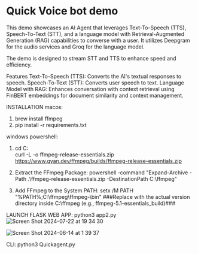 # Quick Voice bot demo
This demo showcases an AI Agent that leverages Text-To-Speech (TTS), Speech-To-Text (STT), and a language model with Retrieval-Augmented Generation (RAG) capabilities to converse with a user. It utilizes Deepgram for the audio services and Groq for the language model.

The demo is designed to stream STT and TTS to enhance speed and efficiency.

Features
Text-To-Speech (TTS): Converts the AI's textual responses to speech.
Speech-To-Text (STT): Converts user speech to text.
Language Model with RAG: Enhances conversation with context retrieval using FinBERT embeddings for document similarity and context management.

INSTALLATION
macos: 
1. brew install ffmpeg
2. pip install -r requirements.txt 

windows powershell:
1. cd C:\
curl -L -o ffmpeg-release-essentials.zip https://www.gyan.dev/ffmpeg/builds/ffmpeg-release-essentials.zip

2. Extract the FFmpeg Package:
powershell -command "Expand-Archive -Path .\ffmpeg-release-essentials.zip -DestinationPath C:\ffmpeg"

3. Add FFmpeg to the System PATH:
setx /M PATH "%PATH%;C:\ffmpeg\ffmpeg-<version>\bin"
###Replace <version> with the actual version directory inside C:\ffmpeg (e.g., ffmpeg-5.1-essentials_build)###

LAUNCH FLASK WEB APP:
python3 app2.py 
![Screen Shot 2024-07-22 at 19 34 30](https://github.com/user-attachments/assets/162f3d0d-15c4-4295-928f-742548ac4520)


![Screen Shot 2024-06-14 at 1 39 37](https://github.com/RodneyFinkel/groq_deepgram_agent/assets/111357994/19baa267-1189-4375-a38d-06b4a7a55274)






CLI:
python3 Quickagent.py

